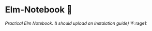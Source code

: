 # Elm-Notebook :book:
_Practical Elm Notebook. (I should upload an Instalation guide)_ :umbrella::rage1:
